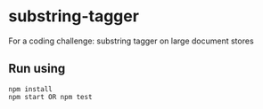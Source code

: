 # substring-tagger

For a coding challenge:
substring tagger on large document stores

## Run using

    npm install
    npm start OR npm test
